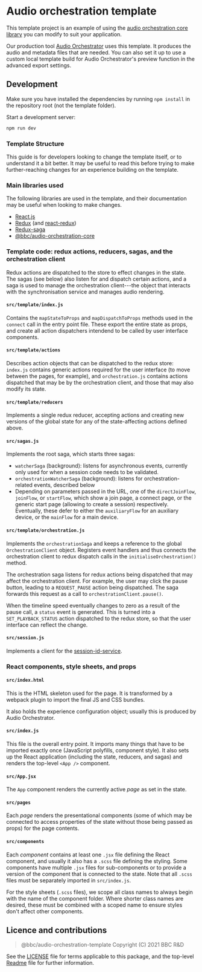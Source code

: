 # Audio orchestration template

This template project is an example of using the [audio orchestration core library](../core) you can modify to suit your application.

Our production tool [Audio Orchestrator](https://www.bbc.co.uk/makerbox/tools/audio-orchestrator) uses this template. It produces the audio and metadata files that are needed. You can also set it up to use a custom local template build for Audio Orchestrator's preview function in the advanced export settings.

## Development

Make sure you have installed the dependencies by running `npm install` in the repository root (not the template folder).

Start a development server:

```sh
npm run dev
```

### Template Structure

This guide is for developers looking to change the template itself, or to understand it a bit better.
It may be useful to read this before trying to make further-reaching changes for an experience building
on the template.

### Main libraries used

The following libraries are used in the template, and their documentation may be useful when looking to make changes.

* [React.js](https://reactjs.org/)
* [Redux](https://redux.js.org/) (and [react-redux](https://redux.js.org/basics/usagewithreact))
* [Redux-saga](https://redux-saga.js.org/)
* [@bbc/audio-orchestration-core](../core)

### Template code: redux actions, reducers, sagas, and the orchestration client

Redux actions are dispatched to the store to effect changes in the state. The sagas (see below) also listen for and dispatch certain actions, and a saga is used to manage the orchestration client---the object that interacts with the synchronisation service and manages audio rendering.

#### `src/template/index.js`

Contains the `mapStateToProps` and `mapDispatchToProps` methods used in the `connect` call in the entry point file. These export the entire state as props, and create all action dispatchers intendend to be called by user interface components.

#### `src/template/actions`

Describes action objects that can be dispatched to the redux store: `index.js` contains generic actions required for the user interface (to move between the pages, for example), and `orchestration.js` contains actions dispatched that may be by the orchestration client, and those that may also modify its state.

#### `src/template/reducers`

Implements a single redux reducer, accepting actions and creating new versions of the global state for any of the state-affecting actions defined above.

#### `src/sagas.js`

Implements the root saga, which starts three sagas:

* `watcherSaga` (background): listens for asynchronous events, currently only used for when a session code needs to be validated.
* `orchestrationWatcherSaga` (background): listens for orchestration-related events, described below
* Depending on parameters passed in the URL, one of the `directJoinFlow`, `joinFlow`, or `startFlow`, which show a join page, a connect page, or the generic start page (allowing to create a session) respectively. Eventually, these defer to either the `auxiliaryFlow` for an auxiliary device, or the `mainFlow` for a main device.

#### `src/template/orchestration.js`

Implements the `orchestrationSaga` and keeps a reference to the global `OrchestrationClient` object. Registers event handlers and thus connects the orchestration client to redux dispatch calls in the `initialiseOrchestration()` method.

The orchestration saga listens for redux actions being dispatched that may affect the orchestration client. For example, the user may click the pause button, leading to a `REQUEST_PAUSE` action being dispatched. The saga forwards this request as a call to `orchestrationClient.pause()`.

When the timeline speed eventually changes to zero as a result of the pause call, a `status` event is generated. This is turned into a `SET_PLAYBACK_STATUS` action dispatched to the redux store, so that the user interface can reflect the change.

#### `src/session.js`

Implements a client for the [session-id-service](https://github.com/bbc/bbcat-orchestration-session-id).

### React components, style sheets, and props

#### `src/index.html`

This is the HTML skeleton used for the page. It is transformed by a webpack plugin to import the final JS and CSS bundles.

It also holds the experience configuration object; usually this is produced by Audio Orchestrator.

#### `src/index.js`

This file is the overall entry point. It imports many things that have to be imported exactly once (JavaScript polyfills, component style). It also sets up the React application (including the state, reducers, and sagas) and renders the top-level `<App />` component.

#### `src/App.jsx`

The `App` component renders the currently active _page_ as set in the state.

#### `src/pages`

Each _page_ renders the presentational components (some of which may be connected to access properties of the state without those being passed as props) for the page contents.

#### `src/components`

Each _component_ contains at least one `.jsx` file defining the React component, and usually it also has a `.scss` file defining the styling. Some components have multiple `.jsx` files for sub-components or to provide a version of the component that is connected to the state. Note that all `.scss` files must be separately imported in `src/index.js`.

For the style sheets (`.scss` files), we scope all class names to always begin with the name of the component folder. Where shorter class names are desired, these must be combined with a scoped name to ensure styles don't affect other components.

## Licence and contributions

> @bbc/audio-orchestration-template
> Copyright (C) 2021 BBC R&D

See the [LICENSE](./LICENSE) file for terms applicable to this package, and the top-level [Readme](../../Readme.md) file for further information.
